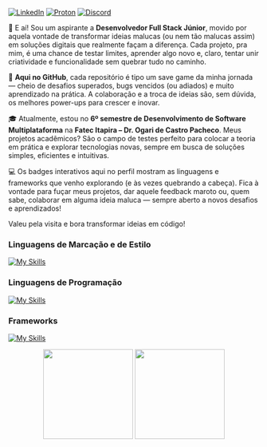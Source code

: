 [![LinkedIn](https://img.shields.io/badge/linkedin-%230077B5.svg?style=for-the-badge&logo=linkedin&logoColor=white)](https://www.linkedin.com/in/joaobernucio)
[![Proton](https://img.shields.io/badge/Proton-7C5CFF?style=for-the-badge&logo=protonmail&logoColor=white)](mailto:joaobernucio@proton.me)
[![Discord](https://img.shields.io/badge/Discord-%235865F2.svg?style=for-the-badge&logo=discord&logoColor=white)](https://discord.com/users/276796875800313857)

👋 E aí! Sou um aspirante a **Desenvolvedor Full Stack Júnior**, movido por aquela vontade de transformar ideias malucas (ou nem tão malucas assim) em soluções digitais que realmente façam a diferença. Cada projeto, pra mim, é uma chance de testar limites, aprender algo novo e, claro, tentar unir criatividade e funcionalidade sem quebrar tudo no caminho.  

🚀 **Aqui no GitHub**, cada repositório é tipo um save game da minha jornada — cheio de desafios superados, bugs vencidos (ou adiados) e muito aprendizado na prática. A colaboração e a troca de ideias são, sem dúvida, os melhores power-ups para crescer e inovar.  

🎓 Atualmente, estou no **6º semestre de Desenvolvimento de Software Multiplataforma** na **Fatec Itapira – Dr. Ogari de Castro Pacheco**. Meus projetos acadêmicos? São o campo de testes perfeito para colocar a teoria em prática e explorar tecnologias novas, sempre em busca de soluções simples, eficientes e intuitivas.  

💻 Os badges interativos aqui no perfil mostram as linguagens e frameworks que venho explorando (e às vezes quebrando a cabeça). Fica à vontade para fuçar meus projetos, dar aquele feedback maroto ou, quem sabe, colaborar em alguma ideia maluca — sempre aberto a novos desafios e aprendizados!  

Valeu pela visita e bora transformar ideias em código!

### Linguagens de Marcação e de Estilo

[![My Skills](https://skillicons.dev/icons?i=html,css,markdown)](https://skillicons.dev)

### Linguagens de Programação

[![My Skills](https://skillicons.dev/icons?i=dart,java,js,php,python)](https://skillicons.dev)

### Frameworks

[![My Skills](https://skillicons.dev/icons?i=bootstrap,flutter)](https://skillicons.dev)

<div align="center">
  <picture>
    <source 
    srcset="https://github-readme-stats.vercel.app/api/top-langs/?username=Joao-PauloBR&layout=compact&theme=midnight-purple&locale=pt-br"
    media="(prefers-color-scheme: dark)" />
    <source
    srcset="https://github-readme-stats.vercel.app/api/top-langs/?username=Joao-PauloBR&layout=compact&theme=buefy&locale=pt-br"
    media="(prefers-color-scheme: light), (prefers-color-scheme: no-preference)" />
    <img height="180em" src="https://github-readme-stats.vercel.app/api/top-langs/?username=Joao-PauloBR"/>
  </picture>
  <picture>
    <source 
    srcset="https://github-readme-stats.vercel.app/api?username=Joao-PauloBR&show_icons=true&theme=midnight-purple&hide=contribs&count_private=true&locale=pt-br"
    media="(prefers-color-scheme: dark)"/>
    <source
    srcset="https://github-readme-stats.vercel.app/api?username=Joao-PauloBR&show_icons=true&theme=buefy&hide=contribs&count_private=true&locale=pt-br"
    media="(prefers-color-scheme: light), (prefers-color-scheme: no-preference)" />
    <img height="180em" src="https://github-readme-stats.vercel.app/api?username=Joao-PauloBR" />
  </picture>
</div>
